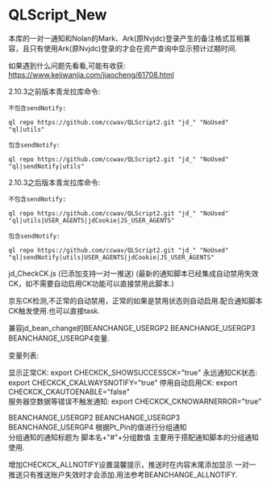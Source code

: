 # QLScript_New

本库的一对一通知和Nolan的Mark、Ark(原Nvjdc)登录产生的备注格式互相兼容，且只有使用Ark(原Nvjdc)登录的才会在资产查询中显示预计过期时间.

如果遇到什么问题先看看,可能有收获:	https://www.kejiwanjia.com/jiaocheng/61708.html

2.10.3之前版本青龙拉库命令:

	不包含sendNotify:

	ql repo https://github.com/ccwav/QLScript2.git "jd_" "NoUsed" "ql|utils"

	包含sendNotify:

	ql repo https://github.com/ccwav/QLScript2.git "jd_" "NoUsed" "ql|sendNotify|utils"


2.10.3之后版本青龙拉库命令:

	不包含sendNotify:

	ql repo https://github.com/ccwav/QLScript2.git "jd_" "NoUsed" "ql|utils|USER_AGENTS|jdCookie|JS_USER_AGENTS"

	包含sendNotify:

	ql repo https://github.com/ccwav/QLScript2.git "jd_" "NoUsed" "ql|sendNotify|utils|USER_AGENTS|jdCookie|JS_USER_AGENTS"
	
jd_CheckCK.js (已添加支持一对一推送)
(最新的通知脚本已经集成自动禁用失效CK，如不需要自动启用CK功能可以直接禁用此脚本.)

京东CK检测,不正常的自动禁用，正常的如果是禁用状态则自动启用.配合通知脚本CK触发使用.也可以直接task.

兼容jd_bean_change的BEANCHANGE_USERGP2 BEANCHANGE_USERGP3 BEANCHANGE_USERGP4变量.

变量列表:

显示正常CK:  export CHECKCK_SHOWSUCCESSCK="true"
永远通知CK状态:  export CHECKCK_CKALWAYSNOTIFY="true"
停用自动启用CK:  export CHECKCK_CKAUTOENABLE="false"	
服务器空数据等错误不触发通知:  export CHECKCK_CKNOWARNERROR="true"

BEANCHANGE_USERGP2 BEANCHANGE_USERGP3 BEANCHANGE_USERGP4  根据Pt_Pin的值进行分组通知        
分组通知的通知标题为 脚本名+"#"+分组数值
主要用于搭配通知脚本的分组通知使用.

增加CHECKCK_ALLNOTIFY设置温馨提示，推送时在内容末尾添加显示
一对一推送只有推送账户失效时才会添加.用法参考BEANCHANGE_ALLNOTIFY.
